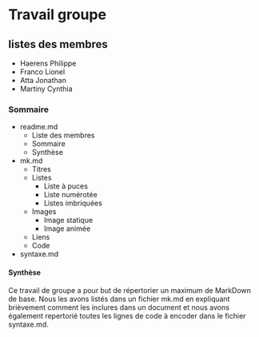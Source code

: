 # Travail groupe  

## listes des membres  

* Haerens Philippe
* Franco Lionel
* Atta Jonathan
* Martiny Cynthia  

### Sommaire  

* readme.md
  * Liste des membres
  * Sommaire
  * Synthèse
* mk.md
  * Titres
  * Listes
    * Liste à puces
    * Liste numérotée
    * Listes imbriquées
  * Images
    * Image statique
    * Image animée
  * Liens
  * Code
* syntaxe.md  

#### Synthèse  

Ce travail de groupe a pour but de répertorier un maximum de MarkDown de base. Nous les avons listés dans un fichier mk.md en expliquant brièvement comment les inclures dans un document et nous avons également repertorié toutes les lignes de code à encoder dans le fichier syntaxe.md.
